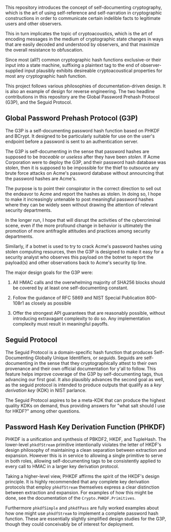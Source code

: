 This repository introduces the concept of self-documenting cryptography, which is the art of using self-reference and self-narration in cryptographic constructions in order to communicate certain indelible facts to legitimate users and other observers.

This in turn implicates the topic of cryptoacoustics, which is the art of encoding messages in the medium of cryptographic state changes in ways that are easily decoded and understood by observers, and that maximize the overall resistance to obfuscation.

Since most (all?) common cryptographic hash functions exclusive-or their input into a state machine, suffixing a plaintext tag to the end of observer-supplied input plausibly exhibits desireable cryptoacoustical properties for most any cryptographic hash function.

This project follows various philosophies of documentation-driven design. It is also an example of design for reverse engineering. The two headline contributions in this repository are the Global Password Prehash Protocol (G3P), and the Seguid Protocol.

## Global Password Prehash Protocol (G3P)

The G3P is a self-documenting password hash function based on PHKDF and BCrypt. It designed to be particularly suitable for use on the user's endpoint before a password is sent to an authentication server.

The G3P is self-documenting in the sense that password hashes are supposed to be _traceable_ or _useless_ after they have been _stolen_. If Acme Corporation were to deploy the G3P, and their password hash database was stolen, then it is supposed to be impossible for the thief to outsource any brute force attacks on Acme's password database without announcing that the password hashes are Acme's.

The purpose is to point their conspirator in the correct direction to sell out the endeavor to Acme and report the hashes as stolen. In doing so, I hope to make it increasingly untenable to post meaningful password hashes where they can be widely seen without drawing the attention of relevant security departments.

In the longer run, I hope that will disrupt the activities of the cybercriminal scene, even if the more profound change in behavior is ultimately the promotion of more antifragile attitudes and practices among security departments.

Similarly, if a botnet is used to try to crack Acme's password hashes using stolen computing resources, then the G3P is designed to make it easy for a security analyst who observes this payload on the botnet to report the payload(s) and other observations back to Acme's security tip line.

The major design goals for the G3P were:

1. All HMAC calls and the overwhelming majority of SHA256 blocks should be covered by at least one self-documenting constant.

2. Follow the guidance of RFC 5869 and NIST Special Publication 800-108r1 as closely as possible

3. Offer the strongest API guarantees that are reasonably possible, without introducing extravagant complexity to do so.  Any implementation complexity must result in meaningful payoffs.

## Seguid Protocol

The Seguid Protocol is a domain-specific hash function that produces Self-Documenting Globally Unique Identifiers, or _seguids_. Seguids are self-documenting in the sense that they cryptographically attest to their own provenance and their own official documentation for y'all to follow. This feature helps improve coverage of the G3P by self-documenting tags, thus advancing our first goal. It also plausibly advances the second goal as well, as the seguid protocol is intended to produce outputs that qualify as a _key derivation key_ (KDK) in NIST parlance.

The Seguid Protocol aspires to be a meta-KDK that can produce the highest quality KDKs on demand, thus providing answers for "what salt should I use for HKDF?" among other questions.

## Password Hash Key Derivation Function (PHKDF)

PHKDF is a unification and synthesis of PBKDF2, HKDF, and TupleHash. The lower-level `phkdfStream` primitive intentionally violates the letter of HKDF's design philosophy of maintaining a clean separation between extraction and expansion. However this is in service to allowing a single primitive to serve in both roles, allowing self-documenting tags to be consistently applied to every call to HMAC in a larger key derivation protocol.

Taking a higher-level view, PHKDF affirms the spirit of the HKDF's design principle. It is highly recommended that any complete key derivation protocols that employ `phkdfStream` themselves express a clear distinction between extraction and expansion. For examples of how this might be done, see the documentation of the `Crypto.PHKDF.Primitives`.

Furthermore `phkdfSimple` and `phkdfPass` are fully worked examples about how one might use `phkdfStream` to implement a complete password hash function.  These are essentially slightly simplified design studies for the G3P, though they could conceivably be of interest for deployment.
